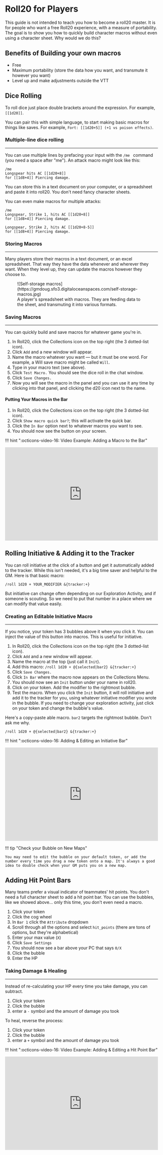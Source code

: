 # Roll20 for Players

This guide is not intended to teach you how to become a roll20 master. It is for people who want a free Roll20 experience, with a measure of portability. The goal is to show you how to quickly build character macros without even using a character sheet. Why would we do this?

## Benefits of Building your own macros
- Free
- Maximum portability (store the data how you want, and transmute it however you want)
- Level up and make adjustments outside the VTT

## Dice Rolling
To roll dice just place double brackets around the expression. For example, `[[1d20]]`.

You can pair this with simple language, to start making basic macros for things like saves. For example, `Fort: [[1d20+5]] (+1 vs poison effects)`.

### Multiple-line dice rolling
----
You can use multiple lines by prefacing your input with the `/me ` command (you need a space after "me"). An attack macro might look like this:

```
/me 
Longspear hits AC [[1d20+8]] 
for [[1d8+4]] Piercing damage.
```

You can store this in a text document on your computer, or a spreadsheet and paste it into roll20. You don't need fancy character sheets. 

You can even make macros for multiple attacks:

```
/me 
Longspear, Strike 1, hits AC [[1d20+8]] 
for [[1d8+4]] Piercing damage.

Longspear, Strike 2, hits AC [[1d20+8-5]] 
for [[1d8+4]] Piercing damage.
```
### Storing Macros
----
Many players store their macros in a text document, or an excel spreadsheet. That way they have the data whenever and wherever they want. When they level up, they can update the macros however they choose to. 

<figure markdown>
![Self-storage macros](https://gmdoug.sfo3.digitaloceanspaces.com/self-storage-macros.jpg)
<figcaption>A player's spreadsheet with macros. They are feeding data to the sheet, and transmuting it into various formats.</figcaption>
</figure>


### Saving Macros
----
You can quickly build and save macros for whatever game you're in. 

1. In Roll20, click the Collections icon on the top right (the 3 dotted-list icon). 
2. Click `Add` and a new window will appear.
3. Name the macro whatever you want — but it must be one word. For example, a Will save macro might be called `Will`.
4. Type in your macro text (see above).
5. Click `Test Macro.` You should see the dice roll in the chat window. 
6. Click `Save Changes.`
7. Now you will see the macro in the panel and you can use it any time by clicking into that panel, and clicking the d20 icon next to the name.

#### Putting Your Macros in the Bar
1. In Roll20, click the Collections icon on the top right (the 3 dotted-list icon). 
2. Click `Show macro quick bar?`; this will activate the quick bar. 
3. Click the `In Bar` option next to whatever macros you want to see. 
4. You should now see the button on your screen.

!!! hint ":octicons-video-16: Video Example: Adding a Macro to the Bar"
      <div style='position:relative; padding-bottom:calc(52.26% + 44px)'><iframe src='https://gfycat.com/ifr/UnimportantBoringBats?autoplay=0' frameborder='0' scrolling='no' width='100%' height='100%' style='position:absolute;top:0;left:0;' allowfullscreen></iframe></div>

## Rolling Initiative & Adding it to the Tracker 
You can roll initiative at the click of a button and get it automatically added to the tracker. While this isn't needed, it's a big time saver and helpful to the GM. Here is that basic macro:

```
/roll 1d20 + YOUR_MODIFIER &{tracker:+}
```

But initiative can change often depending on our Exploration Activity, and if someone is scouting. So we need to put that number in a place where we can modify that value easily. 

### Creating an Editable Initiative Macro
----
If you notice, your token has 3 bubbles above it when you click it. You can inject the value of this button into macros. This is useful for initiative. 

1. In Roll20, click the Collections icon on the top right (the 3 dotted-list icon). 
1. Click `Add` and a new window will appear. 
1. Name the macro at the top (just call it `Init`).
1. Add this macro: `/roll 1d20 + @{selected|bar2} &{tracker:+}`
1. Click `Save Changes.`
7. Click `In Bar` where the macro now appears on the Collections Menu. 
8. You should now see an `Init` button under your name in roll20.
9. Click on your token. Add the modifier to the rightmost bubble.
1. Test the macro. When you click the `Init` button, it will roll initiative and add it to the tracker for you, using whatever initiative modifier you wrote in the bubble. If you need to change your exploration activity, just click on your token and change the bubble's value. 

Here's a copy-paste able macro. `bar2` targets the rightmost bubble. Don't ask me why. 

```
/roll 1d20 + @{selected|bar2} &{tracker:+}
```

!!! hint ":octicons-video-16: Adding & Editing an Initiative Bar"
      <div style='position:relative; padding-bottom:calc(52.26% + 44px)'><iframe src='https://gfycat.com/ifr/BowedShrillClownanemonefish?autoplay=0' frameborder='0' scrolling='no' width='100%' height='100%' style='position:absolute;top:0;left:0;' allowfullscreen></iframe></div>

!!! tip "Check your Bubble on New Maps"

    You may need to edit the bubble on your default token, or add the number every time you drag a new token onto a map. It's always a good idea to double check when your GM puts you on a new map.


## Adding Hit Point Bars

Many teams prefer a visual indicator of teammates' hit points. You don't need a full character sheet to add a hit point bar. You can use the bubbles, like we showed above… only this time, you don't even need a macro.

1. Click your token
1. Click the cog wheel
1. In `Bar 1` click the `Attribute` dropdown
1. Scroll through all the options and select `hit_points` (there are tons of options, but they're alphabetical)
1. Enter your max value (`X`)
1. Click `Save Settings`
1. You should now see a bar above your PC that says `0/X`
1. Click the bubble
1. Enter the HP

### Taking Damage & Healing
----
Instead of re-calculating your HP every time you take damage, you can subtract.

1. Click your token
1. Click the bubble
1. enter a `-` symbol and the amount of damage you took

To heal, reverse the process:

1. Click your token
1. Click the bubble
1. enter a `+` symbol and the amount of damage you took

!!! hint ":octicons-video-16: Video Example: Adding & Editing a Hit Point Bar"
      <div style='position:relative; padding-bottom:calc(52.26% + 44px)'><iframe src='https://gfycat.com/ifr/BowedShrillClownanemonefish?autoplay=0' frameborder='0' scrolling='no' width='100%' height='100%' style='position:absolute;top:0;left:0;' allowfullscreen></iframe></div>

